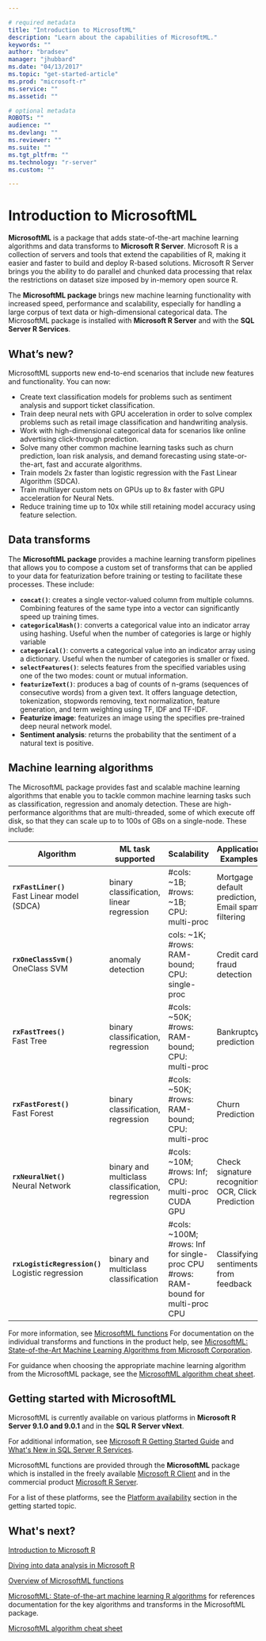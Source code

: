 ```yaml
---

# required metadata
title: "Introduction to MicrosoftML"
description: "Learn about the capabilities of MicrosoftML."
keywords: ""
author: "bradsev"
manager: "jhubbard"
ms.date: "04/13/2017"
ms.topic: "get-started-article"
ms.prod: "microsoft-r"
ms.service: ""
ms.assetid: ""

# optional metadata
ROBOTS: ""
audience: ""
ms.devlang: ""
ms.reviewer: ""
ms.suite: ""
ms.tgt_pltfrm: ""
ms.technology: "r-server"
ms.custom: ""

---
```


# Introduction to MicrosoftML

**MicrosoftML** is a package that adds state-of-the-art machine learning algorithms and data transforms to **Microsoft R Server**. Microsoft R is a collection of servers and tools that extend the capabilities of R, making it easier and faster to build and deploy R-based solutions. Microsoft R Server brings you the ability to do parallel and chunked data processing that relax the restrictions on dataset size imposed by in-memory open source R. 

The **MicrosoftML package** brings new machine learning functionality with increased speed, performance and scalability, especially for handling a large corpus of text data or high-dimensional categorical data. The MicrosoftML package is installed with **Microsoft R Server** and with the **SQL Server R Services**.

## What’s new?

MicrosoftML supports new end-to-end scenarios that include new features and functionality. You can now:
-	Create text classification models for problems such as sentiment analysis and support ticket classification.
-	Train deep neural nets with GPU acceleration in order to solve complex problems such as retail image classification and handwriting analysis.
-	Work with high-dimensional categorical data for scenarios like online advertising click-through prediction.
-	Solve many other common machine learning tasks such as churn prediction, loan risk analysis, and demand forecasting using state-or-the-art, fast and accurate algorithms.
- Train models 2x faster than logistic regression with the Fast Linear Algorithm (SDCA).
- Train multilayer custom nets on GPUs up to 8x faster with GPU acceleration for Neural Nets.
- Reduce training time up to 10x while still retaining model accuracy using feature selection.


## Data transforms

The **MicrosoftML package** provides a machine learning transform pipelines that allows you to compose a custom set of transforms that can be applied to your data for featurization before training or testing to facilitate these processes. These include:

- **`concat()`**: creates a single vector-valued column from multiple columns. Combining features of the same type into a vector can significantly speed up training times.
- **`categoricalHash()`**: converts a categorical value into an indicator array using hashing. Useful when the number of categories is large or highly variable
- **`categorical()`**: converts a categorical value into an indicator array using a dictionary. Useful when the number of categories is smaller or fixed.
- **`selectFeatures()`**: selects features from the specified variables using one of the two modes: count or mutual information.
- **`featurizeText()`**: produces a bag of counts of n-grams (sequences of consecutive words) from a given text. It offers language detection, tokenization, stopwords removing, text normalization, feature generation, and term weighting using TF, IDF and TF-IDF.
- **Featurize image**: featurizes an image using the specifies pre-trained deep neural network model. 
- **Sentiment analysis**: returns the probability that the sentiment of a natural text is positive. 

## Machine learning algorithms

The MicrosoftML package provides fast and scalable machine learning algorithms that enable you to tackle common machine learning tasks such as classification, regression and anomaly detection. These are high-performance algorithms that are multi-threaded, some of which execute off disk, so that they can scale up to to 100s of GBs on a single-node. These include:

Algorithm | ML task supported | Scalability | Application Examples
--------- | ----------------- | ------------ | -----------
**`rxFastLiner()`** <br>Fast Linear model <br>(SDCA) |  binary classification, linear regression | #cols: ~1B;<br> #rows: ~1B;<br> CPU: multi-proc | Mortgage default prediction, Email spam filtering
**`rxOneClassSvm()`** <br>OneClass SVM | anomaly detection | cols: ~1K;<br> #rows: RAM-bound;<br> CPU: single-proc | Credit card fraud detection
**`rxFastTrees()`** <br>Fast Tree | binary classification, regression | #cols: ~50K;<br> #rows: RAM-bound;<br> CPU: multi-proc | Bankruptcy prediction
**`rxFastForest()`** <br>Fast Forest | binary classification, regression | #cols: ~50K;<br> #rows: RAM-bound;<br> CPU: multi-proc | Churn Prediction
**`rxNeuralNet()`** <br>Neural Network | binary and multiclass classification, regression | #cols: ~10M;<br> #rows: Inf;<br> CPU: multi-proc CUDA GPU | Check signature recognition, OCR, Click Prediction
**`rxLogisticRegression()`** <br>Logistic regression | binary and multiclass classification |#cols: ~100M; <br>#rows: Inf for single-proc CPU<br> #rows: RAM-bound for multi-proc CPU| Classifying sentiments from feedback

For more information, see [MicrosoftML functions](overview-microsoftml-functions.md) For documentation on the individual transforms and functions in the product help, see [MicrosoftML: State-of-the-Art Machine Learning Algorithms from Microsoft Corporation](microsoftml/microsoftml.md).

For guidance when choosing the appropriate machine learning algorithm from the MicrosoftML package, see the [MicrosoftML algorithm cheat sheet](microsoftml-algorithm-cheat-sheet.md).

## Getting started with MicrosoftML

MicrosoftML is currently available on various platforms in **Microsoft R Server 9.1.0 and 9.0.1** and in the **SQL R Server vNext**. 



For additional information, see [Microsoft R Getting Started Guide](https://msdn.microsoft.com/en-us/microsoft-r/microsoft-r-getting-started) and [What's New in SQL Server R Services](https://msdn.microsoft.com/en-us/library/mt604847.aspx). 

MicrosoftML functions are provided through the **MicrosoftML** package which is installed in the freely available [Microsoft R Client](r-client.md) and in the commercial product [Microsoft R Server](rserver.md).

For a list  of these platforms, see the [Platform availability](microsoftml-get-started.md#platform-availability) section in the getting started topic.


## What's next?

[Introduction to Microsoft R](microsoft-r-getting-started.md)

[Diving into data analysis in Microsoft R](data-analysis-in-microsoft-r.md)

[Overview of MicrosoftML functions](overview-microsoftml-functions.md)

[MicrosoftML: State-of-the-art machine learning R algorithms](microsoftml/microsoftml.md) for references documentation for the key algorithms and transforms in the MicrosoftML package.

[MicrosoftML algorithm cheat sheet](microsoftml-algorithm-cheat-sheet.md)

